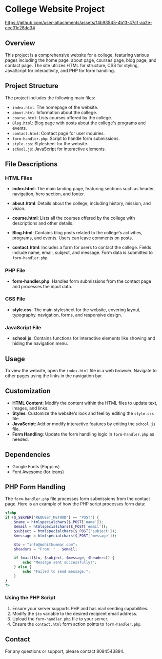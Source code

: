 # College Website Project 

https://github.com/user-attachments/assets/14b93545-4b13-47c1-aa2e-cec31c28dc34

## Overview
This project is a comprehensive website for a college, featuring various pages including the home page, about page, courses page, blog page, and contact page. The site utilizes HTML for structure, CSS for styling, JavaScript for interactivity, and PHP for form handling.

## Project Structure
The project includes the following main files:

- `index.html`: The homepage of the website.
- `about.html`: Information about the college.
- `course.html`: Lists courses offered by the college.
- `Blog.html`: Blog page with posts about the college's programs and events.
- `contact.html`: Contact page for user inquiries.
- `form-handler.php`: Script to handle form submissions.
- `style.css`: Stylesheet for the website.
- `school.js`: JavaScript for interactive elements.

## File Descriptions

### HTML Files
- **index.html**: The main landing page, featuring sections such as header, navigation, hero section, and footer.
  
- **about.html**: Details about the college, including history, mission, and vision.
  
- **course.html**: Lists all the courses offered by the college with descriptions and other details.
  
- **Blog.html**: Contains blog posts related to the college's activities, programs, and events. Users can leave comments on posts.
  
- **contact.html**: Includes a form for users to contact the college. Fields include name, email, subject, and message. Form data is submitted to `form-handler.php`.

### PHP File
- **form-handler.php**: Handles form submissions from the contact page and processes the input data.

### CSS File
- **style.css**: The main stylesheet for the website, covering layout, typography, navigation, forms, and responsive design.

### JavaScript File
- **school.js**: Contains functions for interactive elements like showing and hiding the navigation menu.

## Usage
To view the website, open the `index.html` file in a web browser. Navigate to other pages using the links in the navigation bar.

## Customization
- **HTML Content**: Modify the content within the HTML files to update text, images, and links.
- **Styles**: Customize the website's look and feel by editing the `style.css` file.
- **JavaScript**: Add or modify interactive features by editing the `school.js` file.
- **Form Handling**: Update the form handling logic in `form-handler.php` as needed.

## Dependencies
- Google Fonts (Poppins)
- Font Awesome (for icons)

## PHP Form Handling
The `form-handler.php` file processes form submissions from the contact page. Here is an example of how the PHP script processes form data:

```php
<?php
if ($_SERVER["REQUEST_METHOD"] == "POST") {
    $name = htmlspecialchars($_POST['name']);
    $email = htmlspecialchars($_POST['email']);
    $subject = htmlspecialchars($_POST['subject']);
    $message = htmlspecialchars($_POST['message']);

    $to = "info@mohitkummar.com";
    $headers = "From: " . $email;

    if (mail($to, $subject, $message, $headers)) {
        echo "Message sent successfully!";
    } else {
        echo "Failed to send message.";
    }
}
?>
```

### Using the PHP Script
1. Ensure your server supports PHP and has mail sending capabilities.
2. Modify the `$to` variable to the desired recipient email address.
3. Upload the `form-handler.php` file to your server.
4. Ensure the `contact.html` form action points to `form-handler.php`.

## Contact
For any questions or support, please contact 8094543894.


